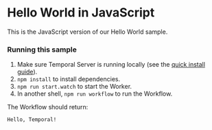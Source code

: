 # Hello World in JavaScript

This is the JavaScript version of our Hello World sample.


### Running this sample

1. Make sure Temporal Server is running locally (see the [quick install guide](https://docs.temporal.io/application-development/foundations#run-a-development-cluster)).
1. `npm install` to install dependencies.
1. `npm run start.watch` to start the Worker.
1. In another shell, `npm run workflow` to run the Workflow.

The Workflow should return:

```
Hello, Temporal!
```
